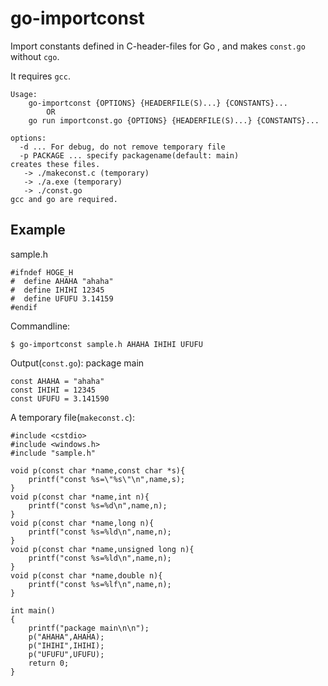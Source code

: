 go-importconst
==============

Import constants defined in C-header-files for Go ,
and makes `const.go` without `cgo`.

It requires `gcc`.

    Usage:
        go-importconst {OPTIONS} {HEADERFILE(S)...} {CONSTANTS}...
            OR
        go run importconst.go {OPTIONS} {HEADERFILE(S)...} {CONSTANTS}...

    options:
      -d ... For debug, do not remove temporary file
      -p PACKAGE ... specify packagename(default: main)
    creates these files.
       -> ./makeconst.c (temporary)
       -> ./a.exe (temporary)
       -> ./const.go
    gcc and go are required.

Example
---------

sample.h

    #ifndef HOGE_H
    #  define AHAHA "ahaha"
    #  define IHIHI 12345
    #  define UFUFU 3.14159
    #endif

Commandline:

    $ go-importconst sample.h AHAHA IHIHI UFUFU

Output(`const.go`):
    package main

    const AHAHA = "ahaha"
    const IHIHI = 12345
    const UFUFU = 3.141590

A temporary file(`makeconst.c`):

    #include <cstdio>
    #include <windows.h>
    #include "sample.h"

    void p(const char *name,const char *s){
        printf("const %s=\"%s\"\n",name,s);
    }
    void p(const char *name,int n){
        printf("const %s=%d\n",name,n);
    }
    void p(const char *name,long n){
        printf("const %s=%ld\n",name,n);
    }
    void p(const char *name,unsigned long n){
        printf("const %s=%ld\n",name,n);
    }
    void p(const char *name,double n){
        printf("const %s=%lf\n",name,n);
    }

    int main()
    {
        printf("package main\n\n");
        p("AHAHA",AHAHA);
        p("IHIHI",IHIHI);
        p("UFUFU",UFUFU);
        return 0;
    }
